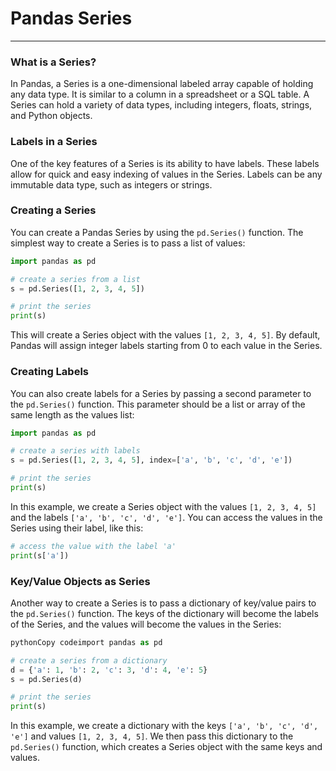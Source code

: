 # Pandas Series

***

### What is a Series?

In Pandas, a Series is a one-dimensional labeled array capable of holding any data type. It is similar to a column in a spreadsheet or a SQL table. A Series can hold a variety of data types, including integers, floats, strings, and Python objects.

### Labels in a Series

One of the key features of a Series is its ability to have labels. These labels allow for quick and easy indexing of values in the Series. Labels can be any immutable data type, such as integers or strings.

### Creating a Series

You can create a Pandas Series by using the `pd.Series()` function. The simplest way to create a Series is to pass a list of values:

```python
import pandas as pd

# create a series from a list
s = pd.Series([1, 2, 3, 4, 5])

# print the series
print(s)
```

This will create a Series object with the values `[1, 2, 3, 4, 5]`. By default, Pandas will assign integer labels starting from 0 to each value in the Series.

### Creating Labels

You can also create labels for a Series by passing a second parameter to the `pd.Series()` function. This parameter should be a list or array of the same length as the values list:

```python
import pandas as pd

# create a series with labels
s = pd.Series([1, 2, 3, 4, 5], index=['a', 'b', 'c', 'd', 'e'])

# print the series
print(s)
```

In this example, we create a Series object with the values `[1, 2, 3, 4, 5]` and the labels `['a', 'b', 'c', 'd', 'e']`. You can access the values in the Series using their label, like this:

```python
# access the value with the label 'a'
print(s['a'])
```

### Key/Value Objects as Series

Another way to create a Series is to pass a dictionary of key/value pairs to the `pd.Series()` function. The keys of the dictionary will become the labels of the Series, and the values will become the values in the Series:

```python
pythonCopy codeimport pandas as pd

# create a series from a dictionary
d = {'a': 1, 'b': 2, 'c': 3, 'd': 4, 'e': 5}
s = pd.Series(d)

# print the series
print(s)
```

In this example, we create a dictionary with the keys `['a', 'b', 'c', 'd', 'e']` and values `[1, 2, 3, 4, 5]`. We then pass this dictionary to the `pd.Series()` function, which creates a Series object with the same keys and values.
